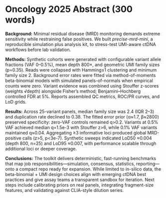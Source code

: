 # Oncology 2025 Abstract (300 words)

**Background:** Minimal residual disease (MRD) monitoring demands extreme sensitivity while restraining false positives. We built *precise-mrd-mini*, a reproducible simulation plus analysis kit, to stress-test UMI-aware ctDNA workflows before lab validation.

**Methods:** Synthetic cohorts were generated with configurable variant allele fractions (VAF 0–0.5%), mean depth 800×, and geometric UMI family sizes (p=0.35). Reads were collapsed with Hamming≤1 clustering and minimum family size 2. Background error rates were fitted via method-of-moments beta-binomial models with simulated panels-of-normals when empirical counts were zero. Variant evidence was combined using Stouffer z-scores (weights √depth) alongside Fisher’s method; Benjamini–Hochberg controlled FDR at 5%. Reports assembled QC metrics, ROC/PR curves, and LoD grids.

**Results:** Across 25-variant panels, median family size was 2.4 (IQR 2–3) and duplication rate declined to 0.38. The fitted error prior (α≈1.7, β≈2800) preserved specificity: zero-VAF controls remained q>0.2. Variants at 0.5% VAF achieved median q=1.5e-3 with Stouffer z>6, while 0.1% VAF variants maintained q≈0.04. Aggregating ≥3 informative loci produced global MRD-positive calls (z>5, p<3e-7). Synthetic sweeps indicated LoD50 ≈0.004 (depth 800, n=25) and LoD95 ≈0.007, with performance scalable through additional loci or deeper coverage.

**Conclusions:** The toolkit delivers deterministic, fast-running benchmarks that map job responsibilities—simulation, consensus, statistics, reporting—onto a compact repo ready for expansion. While limited to in-silico data, the beta-binomial + UMI design choices align with emerging ctDNA best practices and give assay teams a transparent sandbox for iteration. Next steps include calibrating priors on real panels, integrating fragment-size features, and validating against CLIA-style dilution series.
